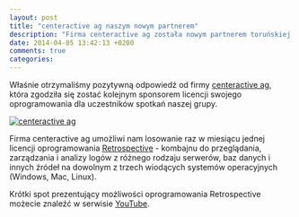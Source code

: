 ```yaml
---
layout: post
title: "centeractive ag naszym nowym partnerem"
description: "Firma centeractive ag została nowym partnerem toruńskiej grupy użytkowników języka Java."
date: 2014-04-05 13:42:13 +0200
comments: true
categories: 
---
```

Właśnie otrzymaliśmy pozytywną odpowiedź od firmy <a href="http://www.centeractive.com" target="_blank">centeractive ag</a>, która zgodziła się zostać kolejnym sponsorem licencji swojego oprogramowania dla uczestników spotkań naszej grupy. <!-- more-->

<div class="row text-center">
  <div class="col-md-12">
    <a class="no-text-decoration" href="http://www.centeractive.com" target="_blank" title="centeractive ag">
      <img class="no-border" src="{{ root_url }}/images/partners/centeractive.jpg" alt="centeractive ag" />
    </a>
  </div>
</div>

Firma centeractive ag umożliwi nam losowanie raz w miesiącu jednej licencji oprogramowania <a href="http://www.retrospective.centeractive.com" target="_blank">Retrospective</a> - kombajnu do przeglądania, zarządzania i analizy logów z różnego rodzaju serwerów, baz danych i innych źródeł na dowolnym z trzech wiodących systemów operacyjnych (Windows, Mac, Linux). 

Krótki spot prezentujący możliwości oprogramowania Retrospective możecie znaleźć w serwisie <a href="https://www.youtube.com/watch?v=1pJn8ZEHRTE" target="_blank">YouTube</a>.